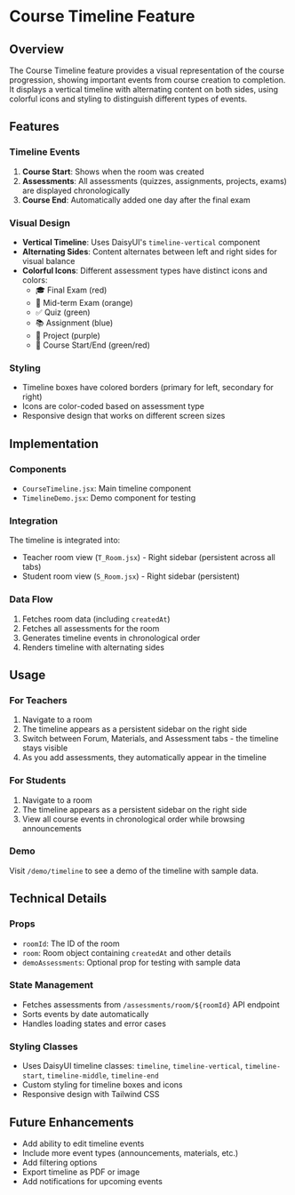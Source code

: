 # Course Timeline Feature

## Overview
The Course Timeline feature provides a visual representation of the course progression, showing important events from course creation to completion. It displays a vertical timeline with alternating content on both sides, using colorful icons and styling to distinguish different types of events.

## Features

### Timeline Events
1. **Course Start**: Shows when the room was created
2. **Assessments**: All assessments (quizzes, assignments, projects, exams) are displayed chronologically
3. **Course End**: Automatically added one day after the final exam

### Visual Design
- **Vertical Timeline**: Uses DaisyUI's `timeline-vertical` component
- **Alternating Sides**: Content alternates between left and right sides for visual balance
- **Colorful Icons**: Different assessment types have distinct icons and colors:
  - 🎓 Final Exam (red)
  - 📄 Mid-term Exam (orange)
  - ✅ Quiz (green)
  - 📚 Assignment (blue)
  - 📅 Project (purple)
  - 🎯 Course Start/End (green/red)

### Styling
- Timeline boxes have colored borders (primary for left, secondary for right)
- Icons are color-coded based on assessment type
- Responsive design that works on different screen sizes

## Implementation

### Components
- `CourseTimeline.jsx`: Main timeline component
- `TimelineDemo.jsx`: Demo component for testing

### Integration
The timeline is integrated into:
- Teacher room view (`T_Room.jsx`) - Right sidebar (persistent across all tabs)
- Student room view (`S_Room.jsx`) - Right sidebar (persistent)

### Data Flow
1. Fetches room data (including `createdAt`)
2. Fetches all assessments for the room
3. Generates timeline events in chronological order
4. Renders timeline with alternating sides

## Usage

### For Teachers
1. Navigate to a room
2. The timeline appears as a persistent sidebar on the right side
3. Switch between Forum, Materials, and Assessment tabs - the timeline stays visible
4. As you add assessments, they automatically appear in the timeline

### For Students
1. Navigate to a room
2. The timeline appears as a persistent sidebar on the right side
3. View all course events in chronological order while browsing announcements

### Demo
Visit `/demo/timeline` to see a demo of the timeline with sample data.

## Technical Details

### Props
- `roomId`: The ID of the room
- `room`: Room object containing `createdAt` and other details
- `demoAssessments`: Optional prop for testing with sample data

### State Management
- Fetches assessments from `/assessments/room/${roomId}` API endpoint
- Sorts events by date automatically
- Handles loading states and error cases

### Styling Classes
- Uses DaisyUI timeline classes: `timeline`, `timeline-vertical`, `timeline-start`, `timeline-middle`, `timeline-end`
- Custom styling for timeline boxes and icons
- Responsive design with Tailwind CSS

## Future Enhancements
- Add ability to edit timeline events
- Include more event types (announcements, materials, etc.)
- Add filtering options
- Export timeline as PDF or image
- Add notifications for upcoming events
